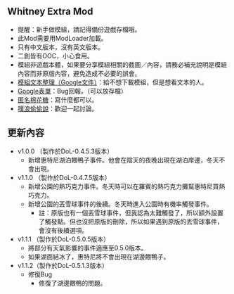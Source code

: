 ## Whitney Extra Mod
- 提醒：新手做模組，請記得備份遊戲存檔哦。
- 此Mod需要用ModLoader加載。
- 只有中文版本，沒有英文版本。
- 二創皆有OOC，小心食用。
- 模組非遊戲本體，如果要分享模組相關的截圖／內容，請務必補充說明是模組內容而非原版內容，避免造成不必要的誤會。
- [模組文本整理（Google文件）](https://docs.google.com/document/d/1yQoYOq_Tn64dyLmVLmA3p115v8DQgRyX__M0dL0847I/edit?usp=sharing)：給不想下載模組，但是想看文本的人。
- [Google表單](https://forms.gle/Ht3TkpVFPbZ4Wukp6)：Bug回報。（可以放存檔）
- [匿名棉花糖](https://marshmallow-qa.com/gwe3jm6jmight0a)：寫什麼都可以。
- [噗浪偷偷說](https://www.plurk.com/p/3fh7rpqv0i)：歡迎一起討論。

## 更新內容
- v1.0.0 （製作於DoL-0.4.5.3版本）
  - 新增惠特尼湖泊餵鴨子事件。他會在陰天的夜晚出現在湖泊岸邊，冬天不會出現。
- v1.1.0 （製作於DoL-0.4.7.5版本）
  - 新增公園的熱巧克力事件。冬天時可以在羅賓的熱巧克力攤幫惠特尼買熱巧克力。
  - 新增公園的丟雪球事件的後續。冬天時進入公園時有機率觸發事件。
    - 註：原版也有一個丟雪球事件，但我認為太難觸發了，所以額外設置了觸發點。但也沒把原版的刪除，所以如果遇到原版的丟雪球事件，會沒有後續選項。
- v1.1.1 （製作於DoL-0.5.0.5版本）
  - 將部分有天氣影響的事件適應至0.5.0版本。
  - 如果湖面結冰了，惠特尼將不會出現在湖邊餵鴨子。
- v1.1.2（製作於DoL-0.5.1.3版本）
  - 修復Bug
    - 修復了湖邊餵鴨的問題。